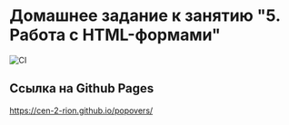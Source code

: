 # Домашнее задание к занятию "5. Работа с HTML-формами"
![CI](https://github.com/Cen-2-rion/popovers/actions/workflows/web.yml/badge.svg)
## Ссылка на Github Pages
https://cen-2-rion.github.io/popovers/
